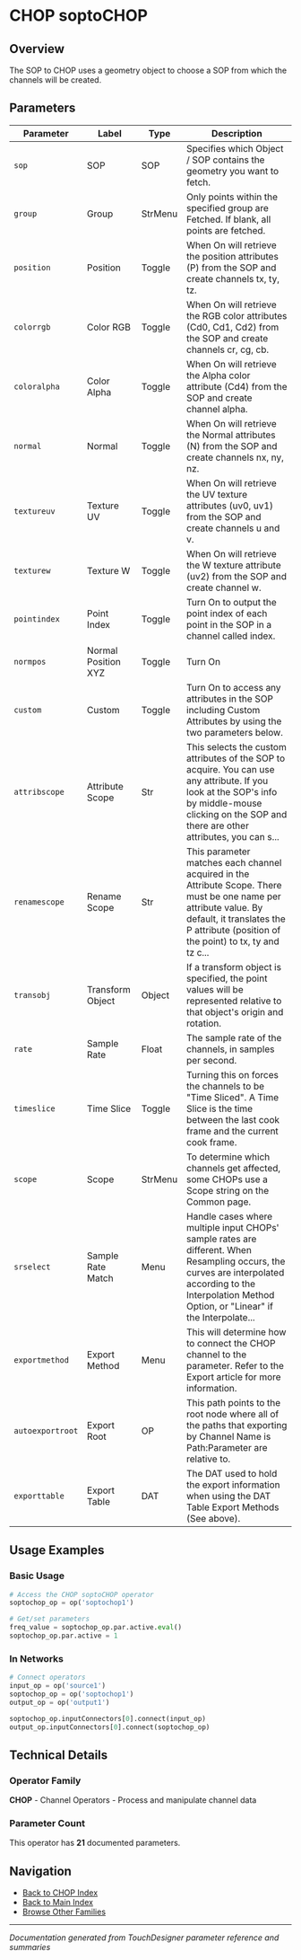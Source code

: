 # CHOP soptoCHOP

## Overview

The SOP to CHOP uses a geometry object to choose a SOP from which the channels will be created.

## Parameters

| Parameter | Label | Type | Description |
|-----------|-------|------|-------------|
| `sop` | SOP | SOP | Specifies which Object / SOP contains the geometry you want to fetch. |
| `group` | Group | StrMenu | Only points within the specified group are Fetched. If blank, all points are fetched. |
| `position` | Position | Toggle | When On will retrieve the position attributes (P) from the SOP and create channels tx, ty, tz. |
| `colorrgb` | Color RGB | Toggle | When On will retrieve the RGB color attributes (Cd0, Cd1, Cd2) from the SOP and create channels cr, cg, cb. |
| `coloralpha` | Color Alpha | Toggle | When On will retrieve the Alpha color attribute (Cd4) from the SOP and create channel alpha. |
| `normal` | Normal | Toggle | When On will retrieve the Normal attributes (N) from the SOP and create channels nx, ny, nz. |
| `textureuv` | Texture UV | Toggle | When On will retrieve the UV texture attributes (uv0, uv1) from the SOP and create channels u and v. |
| `texturew` | Texture W | Toggle | When On will retrieve the W texture attribute (uv2) from the SOP and create channel w. |
| `pointindex` | Point Index | Toggle | Turn On to output the point index of each point in the SOP in a channel called index. |
| `normpos` | Normal Position XYZ | Toggle | Turn On |
| `custom` | Custom | Toggle | Turn On to access any attributes in the SOP including Custom Attributes by using the two parameters below. |
| `attribscope` | Attribute Scope | Str | This selects the custom attributes of the SOP to acquire.      You can use any attribute. If you look at the SOP's info by middle-mouse clicking on the SOP and there are other attributes, you can s... |
| `renamescope` | Rename Scope | Str | This parameter matches each channel acquired in the Attribute Scope. There must be one name per attribute value. By default, it translates the P attribute (position of the point) to tx, ty and tz c... |
| `transobj` | Transform Object | Object | If a transform object is specified, the point values will be represented relative to that object's origin and rotation. |
| `rate` | Sample Rate | Float | The sample rate of the channels, in samples per second. |
| `timeslice` | Time Slice | Toggle | Turning this on forces the channels to be "Time Sliced".  A Time Slice is the time between the last cook frame and the current cook frame. |
| `scope` | Scope | StrMenu | To determine which channels get affected, some CHOPs use a Scope string on the Common page. |
| `srselect` | Sample Rate Match | Menu | Handle cases where multiple input CHOPs' sample rates are different. When Resampling occurs, the curves are interpolated according to the Interpolation Method Option, or "Linear" if the Interpolate... |
| `exportmethod` | Export Method | Menu | This will determine how to connect the CHOP channel to the parameter. Refer to the Export article for more information. |
| `autoexportroot` | Export Root | OP | This path points to the root node where all of the paths that exporting by Channel Name is Path:Parameter are relative to. |
| `exporttable` | Export Table | DAT | The DAT used to hold the export information when using the DAT Table Export Methods (See above). |

## Usage Examples

### Basic Usage

```python
# Access the CHOP soptoCHOP operator
soptochop_op = op('soptochop1')

# Get/set parameters
freq_value = soptochop_op.par.active.eval()
soptochop_op.par.active = 1
```

### In Networks

```python
# Connect operators
input_op = op('source1')
soptochop_op = op('soptochop1')
output_op = op('output1')

soptochop_op.inputConnectors[0].connect(input_op)
output_op.inputConnectors[0].connect(soptochop_op)
```

## Technical Details

### Operator Family

**CHOP** - Channel Operators - Process and manipulate channel data

### Parameter Count

This operator has **21** documented parameters.

## Navigation

- [Back to CHOP Index](../CHOP/CHOP_INDEX.md)
- [Back to Main Index](../OPERATORS_INDEX.md)
- [Browse Other Families](../OPERATORS_INDEX.md#quick-navigation)

---
*Documentation generated from TouchDesigner parameter reference and summaries*
